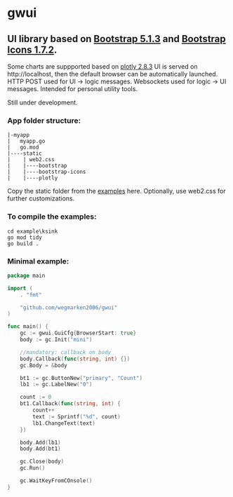 # gwui
## UI library based on [Bootstrap 5.1.3](https://getbootstrap.com/) and [Bootstrap Icons 1.7.2](https://icons.getbootstrap.com/).
Some charts are suppported based on [plotly 2.8.3](https://plotly.com/javascript/getting-started/)
UI is served on http://localhost, then the default browser can be automatically launched.
HTTP POST used for UI -> logic messages.
Websockets used for logic -> UI messages. 
Intended for personal utility tools.

Still  under development.
###
### App folder structure:
```
|-myapp
|   myapp.go
|   go.mod
|----static
|    | web2.css
|    |----bootstrap
|    |----bootstrap-icons
|    |----plotly
```
Copy the static folder from the [examples](./examples) here.
Optionally, use web2.css for further customizations.

### To compile the examples:
```
cd example\ksink
go mod tidy
go build .
```

### Minimal example:
```go
package main

import (
	. "fmt"

	"github.com/wegmarken2006/gwui"
)

func main() {
	gc := gwui.GuiCfg{BrowserStart: true}
	body := gc.Init("mini")

	//mandatory: callback on body
	body.Callback(func(string, int) {})
	gc.Body = &body

	bt1 := gc.ButtonNew("primary", "Count")
	lb1 := gc.LabelNew("0")

	count := 0
	bt1.Callback(func(string, int) {
		count++
		text := Sprintf("%d", count)
		lb1.ChangeText(text)
	})

	body.Add(lb1)
	body.Add(bt1)

	gc.Close(body)
	gc.Run()

	gc.WaitKeyFromCOnsole()
}
```
